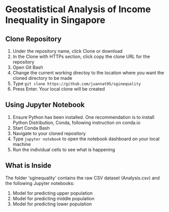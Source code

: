 # Geostatistical Analysis of Income Inequality in Singapore
## Clone Repository
1. Under the repository name, click Clone or download
2. In the Clone with HTTPs section, click copy the clone URL for the repository
3. Open Git Bash
4. Change the current working directoy to the location where you want the cloned directory to be made
5. Type `git clone https://github.com/juannat95/sginequality`
6. Press Enter. Your local clone will be created

## Using Jupyter Notebook
1. Ensure Python has been installed. One recommendation is to install Python Distribution, Conda, following instruction on conda.io
2. Start Conda Bash
3. Navigate to your cloned repository
4. Type `jupyter notebook` to open the notebook dashboard on your local machine
5. Run the individual cells to see what is happening

## What is Inside
The folder 'sginequality' contains the raw CSV dataset (Analysis.csv) and the following Jupyter notebooks:
1. Model for predicting upper population
2. Model for predicting middle population
3. Model for predicting lower population
